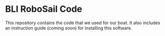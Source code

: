 # BLI RoboSail Code

This repository contains the code that we used for our boat. It also includes an instruction guide (coming soon) for installing this software.
